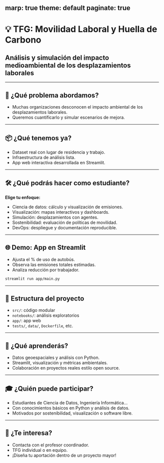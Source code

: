 ## marp: true theme: default paginate: true

# 💡 TFG: Movilidad Laboral y Huella de Carbono

## Análisis y simulación del impacto medioambiental de los desplazamientos laborales

---

## 🎯 ¿Qué problema abordamos?

* Muchas organizaciones desconocen el impacto ambiental de los desplazamientos laborales.
* Queremos cuantificarlo y simular escenarios de mejora.

---

## 📦 ¿Qué tenemos ya?

* Dataset real con lugar de residencia y trabajo.
* Infraestructura de análisis lista.
* App web interactiva desarrollada en Streamlit.

---

## 🛠️ ¿Qué podrás hacer como estudiante?

**Elige tu enfoque:**

* Ciencia de datos: cálculo y visualización de emisiones.
* Visualización: mapas interactivos y dashboards.
* Simulación: desplazamientos con agentes.
* Sostenibilidad: evaluación de políticas de movilidad.
* DevOps: despliegue y documentación reproducible.

---

## 🌐 Demo: App en Streamlit

* Ajusta el % de uso de autobús.
* Observa las emisiones totales estimadas.
* Analiza reducción por trabajador.

```bash
streamlit run app/main.py
```

---

## 📁 Estructura del proyecto

* `src/`: código modular
* `notebooks/`: análisis exploratorios
* `app/`: app web
* `tests/`, `data/`, `Dockerfile`, etc.

---

## 🚀 ¿Qué aprenderás?

* Datos geoespaciales y análisis con Python.
* Streamlit, visualización y métricas ambientales.
* Colaboración en proyectos reales estilo open source.

---

## 🎓 ¿Quién puede participar?

* Estudiantes de Ciencia de Datos, Ingeniería Informática...
* Con conocimientos básicos en Python y análisis de datos.
* Motivados por sostenibilidad, visualización o software libre.

---

## 📩 ¿Te interesa?

* Contacta con el profesor coordinador.
* TFG individual o en equipo.
* ¡Diseña tu aportación dentro de un proyecto mayor!
